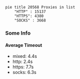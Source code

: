 
```mermaid
pie title 20568 Proxies in list
    "HTTP" : 15137
    "HTTPS": 4380
    "SOCKS" : 3668
```

### Some Info
#### Average Timeout

- mixed: 4.4s
- http: 2.4s
- https: 7.7s
- socks: 6.3s